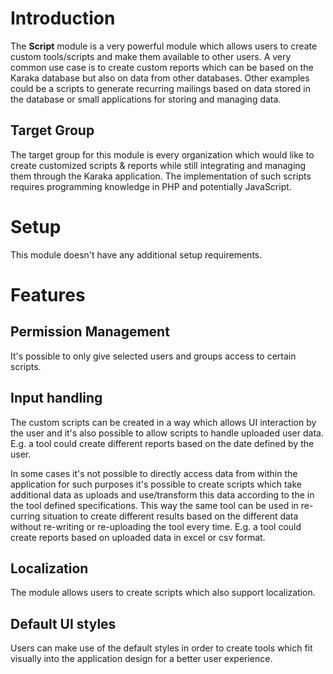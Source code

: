 # Introduction

The **Script** module is a very powerful module which allows users to create custom tools/scripts and make them available to other users. A very common use case is to create custom reports which can be based on the Karaka database but also on data from other databases. Other examples could be a scripts to generate recurring mailings based on data stored in the database or small applications for storing and managing data.

## Target Group

The target group for this module is every organization which would like to create customized scripts & reports while still integrating and managing them through the Karaka application. The implementation of such scripts requires programming knowledge in PHP and potentially JavaScript.

# Setup

This module doesn't have any additional setup requirements.

# Features

## Permission Management

It's possible to only give selected users and groups access to certain scripts.

## Input handling

The custom scripts can be created in a way which allows UI interaction by the user and it's also possible to allow scripts to handle uploaded user data. E.g. a tool could create different reports based on the date defined by the user.

In some cases it's not possible to directly access data from within the application for such purposes it's possible to create scripts which take additional data as uploads and use/transform this data according to the in the tool defined specifications. This way the same tool can be used in re-curring situation to create different results based on the different data without re-writing or re-uploading the tool every time. E.g. a tool could create reports based on uploaded data in excel or csv format.

## Localization

The module allows users to create scripts which also support localization.

## Default UI styles

Users can make use of the default styles in order to create tools which fit visually into the application design for a better user experience.